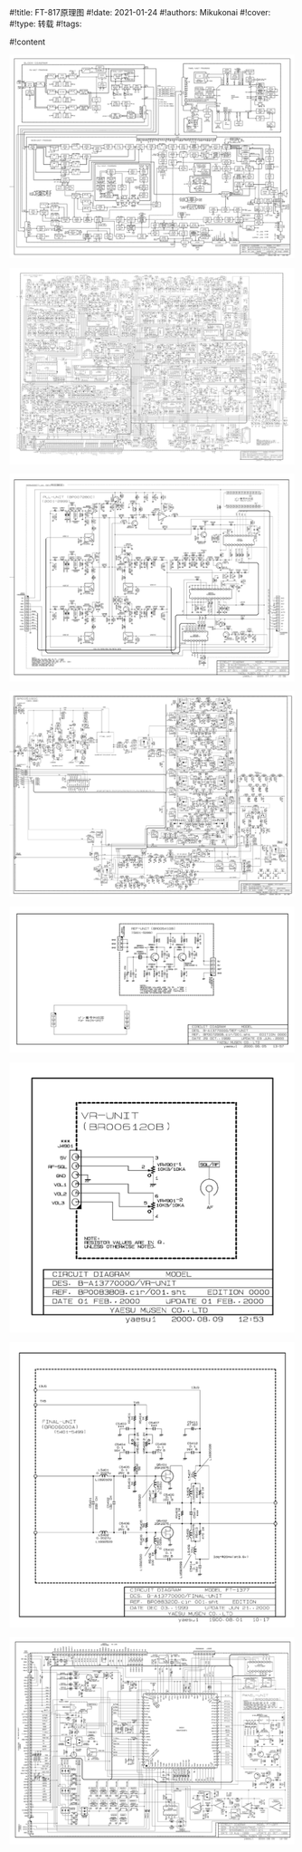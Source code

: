 #!title:    FT-817原理图
#!date:     2021-01-24
#!authors:  Mikukonai
#!cover:    
#!type:     转载
#!tags:     

#!content

![框图](./image/rigs/ft-817/ft-817-block-diagram.png)

![ ](./image/rigs/ft-817/ft-817-main-unit.png)

![ ](./image/rigs/ft-817/ft-817-pll-unit.png)

![ ](./image/rigs/ft-817/ft-817-pa-unit.png)

![ ](./image/rigs/ft-817/ft-817-ref-unit.png)

![ ](./image/rigs/ft-817/ft-817-vr-unit.png)

![ ](./image/rigs/ft-817/ft-817-final-unit.png)

![ ](./image/rigs/ft-817/ft-817-panel-unit.png)
